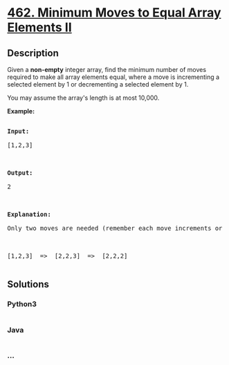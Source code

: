 # [462. Minimum Moves to Equal Array Elements II](https://leetcode.com/problems/minimum-moves-to-equal-array-elements-ii)

## Description
<p><p>Given a <b>non-empty</b> integer array, find the minimum number of moves required to make all array elements equal, where a move is incrementing a selected element by 1 or decrementing a selected element by 1.</p>



<p>You may assume the array's length is at most 10,000.</p>



<p><b>Example:</b>

<pre>

<b>Input:</b>

[1,2,3]



<b>Output:</b>

2



<b>Explanation:</b>

Only two moves are needed (remember each move increments or decrements one element):



[1,2,3]  =>  [2,2,3]  =>  [2,2,2]

</pre>

</p></p>


## Solutions


<!-- tabs:start -->

### **Python3**

```python

```

### **Java**

```java

```

### **...**
```

```

<!-- tabs:end -->
